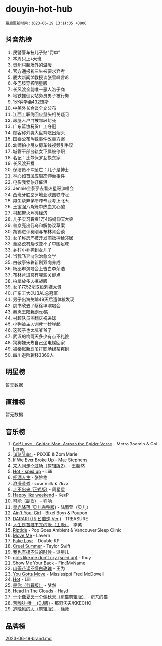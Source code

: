 # douyin-hot-hub

`最后更新时间：2023-06-19 13:14:05 +0800`

## 抖音热榜

1. 民警警车被儿子贴“罚单”
1. 本周只上4天班
1. 贵州村超场外的温暖
1. 官方通报初三生被要求弃考
1. 厦大新闻学教授谈张雪峰言论
1. 多巴胺穿搭明星版
1. 长风渡全剧唯一恶人洛子商
1. 地铁推倒女站务员男子被行拘
1. 1分钟学会432琉斯
1. 中美外长会谈全文公布
1. 江西工职院回应鼠头相关疑问
1. 房屋入户门被邻居封死
1. 广东篮协祝贺广工夺冠
1. 顾客称外卖大盘鸡吃出烟头
1. 国泰公布毛毯事件改善方案
1. 幼师拍小朋友房车钱视频引争议
1. 城管干部出轨女下属被停职
1. 名记：比尔保罗互换东家
1. 长风渡开播
1. 保洁员不幸坠亡：儿子是博士
1. 林心如首回应周杰伸舌事件
1. 电影我爱你好催泪
1. Jennie金泰亨去看火星哥演唱会
1. 西班牙胜克罗地亚欧国联夺冠
1. 男生放弃保研跨专业考上北大
1. 王宝强八角笼中热血又心酸
1. 村超带火地摊经济
1. 儿子实习薪资1万4妈妈仰天大笑
1. 普京亮出俄乌和解协议草案
1. 胡锡进评秦刚与布林肯会谈
1. 女子称房产被开发商抵押给邻居
1. 董路说村超改变不了中国足球
1. 乡村小乔抱到女儿了
1. 当我飞奔向你治愈文学
1. 白敬亭宋轶新剧双向养成
1. 杨丞琳演唱会上告白李荣浩
1. 布林肯进京有哪些关键点
1. 拍拿放多人挑战版
1. 女子花52元取鱼刺嫌太贵
1. 广东工大CUBAL总冠军
1. 男子出海失踪49天后遗体被发现
1. 虞书欣去了蔡徐坤演唱会
1. 秦岚王阳新剧cp感
1. 村超队员空翻庆祝进球
1. 小狗被主人训斥一秒弹起
1. 这孩子也太坑爷爷了
1. 武汉的梅雨天多少有点不礼貌
1. 狗狗嫌天热自己坐电梯回家
1. 被秦岚新剧吊打职场绿茶爽到
1. 四川避险转移3369人

## 明星榜

暂无数据

## 直播榜

暂无数据

## 音乐榜

1. [Self Love - Spider-Man: Across the Spider-Verse](https://sf6-cdn-tos.douyinstatic.com/obj/tos-cn-ve-2774/o8YzagIFYnO2FNIznDQzpeeLfrdCVAbYDDaLoS) - Metro Boomin & Coi Leray
1. [ไม่ได้ก็ไม่เอา](https://sf6-cdn-tos.douyinstatic.com/obj/tos-cn-ve-2774/556b0e6fe2e8492d8cf1223632e4cb4f) - PiXXiE & Zom Marie
1. [If We Ever Broke Up](https://sf6-cdn-tos.douyinstatic.com/obj/tos-cn-ve-2774/o8onj5HDk0ImtBmO0URBfeyCDXQJMYkQ1gb8Zy) - Mae Stephens
1. [来人间走个过场（剪辑版2）](https://sf3-cdn-tos.douyinstatic.com/obj/tos-cn-ve-2774/o0bZnpnCAYBDfwgiM4n8DkYqZQSaiRZW0e0tNz) - 王超然
1. [Hot - sped up](https://sf6-cdn-tos.douyinstatic.com/obj/tos-cn-ve-2774/oY5GA4tzoICWsYxWdyUKW0wulAyBzhWbfKtIUw) - Liili
1. [杯酒人生](https://sf3-cdn-tos.douyinstatic.com/obj/tos-cn-ve-2774/o4HTewsbZkDKsQBfBSnCtm8TY28ggCWQcScrYt) - 张妙格
1. [浪漫黄昏](https://sf3-cdn-tos.douyinstatic.com/obj/tos-cn-ve-2774/a2e4e0b8cf8b4cc0a6bfed7cd21bd5a0) - sour milk & 7Evo
1. [走不出来 (正式版)](https://sf3-cdn-tos.douyinstatic.com/obj/tos-cn-ve-2774/oMQBdAhLFkz0sbwyY6OTfCBANKoFCyMWbAInoJ) - 周星星
1. [Happy like weekend](https://sf3-cdn-tos.douyinstatic.com/obj/tos-cn-ve-2774/o0OfAnfYcF4hwK8mwGGQx597Wf1QAOb9KehnDk) - KeeP
1. [可能（副歌）](https://sf3-cdn-tos.douyinstatic.com/obj/tos-cn-ve-2774/cde1731888894259b333569393c2fb51) - 程响
1. [星光降落 (贝儿完整版)](https://sf3-cdn-tos.douyinstatic.com/obj/tos-cn-ve-2774/okwB9hAwyAtsFFkFBzAX1hOOfQuIoMNs0W2Mwr) - 陆雨萱（贝儿）
1. [Ain't Your Girl](https://sf6-cdn-tos.douyinstatic.com/obj/tos-cn-ve-2774/3c051e231f0e4668b9039529290acfad) - Bixel Boys & Poupon
1. [DARARI (1サビ倍速 Ver.)](https://sf3-cdn-tos.douyinstatic.com/obj/tos-cn-ve-2774/4176f3bb6e03443f8f26920dcf1676de) - TREASURE
1. [人生是首唱不完的歌（主歌）](https://sf3-cdn-tos.douyinstatic.com/obj/tos-cn-ve-2774/og5grIuCCA1ttACjZY2BAqmbxhUBIHf1N7Metz) - 李英
1. [Riptide](https://sf6-cdn-tos.douyinstatic.com/obj/tos-cn-ve-2774/osYp57W4R2GvPKweF15HAePC1vKmnejwgf2pAU) - Pop Goes Ambient & Vancouver Sleep Clinic
1. [Move Me](https://sf3-cdn-tos.douyinstatic.com/obj/tos-cn-ve-2774/0af55729f7824709a87fedbbbc0a303a) - Lavern
1. [Fake Love](https://sf3-cdn-tos.douyinstatic.com/obj/tos-cn-ve-2774/okBenbNtaDXEoOYrPgGA8CPxQezLFd8ebBTF8I) - Double.KP
1. [Cruel Summer](https://sf3-cdn-tos.douyinstatic.com/obj/tos-cn-ve-2774/b35ad770e6d4495abefaa493fa46b555) - Taylor Swift
1. [我也有撑不住的时候](https://sf3-cdn-tos.douyinstatic.com/obj/tos-cn-ve-2774/okmtBE1dkIBhwxeiBJeDgQnQtICZWIJUI2bjQr) - 派星儿
1. [girls like me don't cry (sped up)](https://sf6-cdn-tos.douyinstatic.com/obj/tos-cn-ve-2774/oYoALuZBJqhz3LCJO1isaTN7WNAfdXhywIUMSg) - thuy
1. [Show Me Your Back](https://sf3-cdn-tos.douyinstatic.com/obj/tos-cn-ve-2774/oggth97NwFCsBIksy1MBNKfjWsAtorNYAtOMzm) - FindMyName
1. [山茶花读不懂白玫瑰](https://sf6-cdn-tos.douyinstatic.com/obj/tos-cn-ve-2774/osfn8B7DktrRHEPJgPCfDbw7QDQEkwC16BxZg9) - 王为
1. [You Gotta Move](https://sf6-cdn-tos.douyinstatic.com/obj/tos-cn-ve-2774/a2b672af67514106b25cdfd6f1a8aad2) - Mississippi Fred McDowell
1. [Hot](https://sf6-cdn-tos.douyinstatic.com/obj/tos-cn-ve-2774/a63be641febf4335a8996c8a877dee1c) - Liili
1. [是你（剪辑版）](https://sf6-cdn-tos.douyinstatic.com/obj/tos-cn-ve-2774/46019dae783c4c969944217fe1cfafc4) - 梦然
1. [Head In The Clouds](https://sf6-cdn-tos.douyinstatic.com/obj/tos-cn-ve-2774/ocSfDBmOnoV52y4eF28Hg3zXxCbhGeDQDHAma5) - Hayd
1. [一个像夏天一个像秋天（房猫剪辑版）](https://sf6-cdn-tos.douyinstatic.com/obj/tos-cn-ve-2774/a5a649d88ef0437b918efc8be7005a59) - 房东的猫
1. [苦咖啡·唯一 (DJ版)](https://sf6-cdn-tos.douyinstatic.com/obj/tos-cn-ve-2774/oohZWXUzNXlh9bzpBgNUfJCQHGILwWgDBaejQt) - 那奇沃夫/KKECHO
1. [追晚风的人（剪辑版）](https://sf6-cdn-tos.douyinstatic.com/obj/tos-cn-ve-2774/560835060af84ac29cd5c12e2a98f7eb) - 徐薇

## 品牌榜

[2023-06-19-brand.md](2023-06-19-brand.md)
